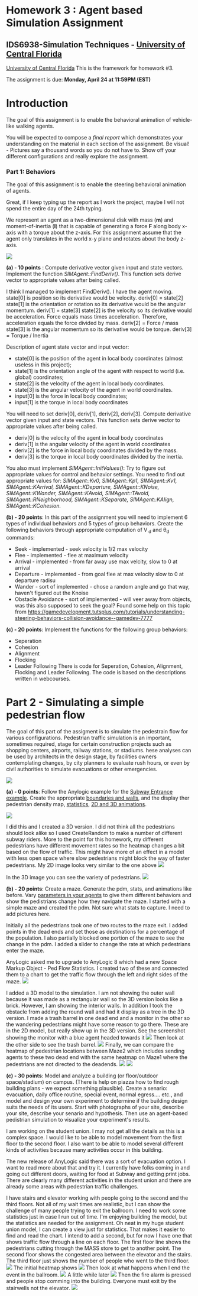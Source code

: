 # Homework 3 : Agent based Simulation Assignment 

## IDS6938-Simulation Techniques - [University of Central Florida](http://www.ist.ucf.edu/grad/)

[University of Central Florida](http://www.ist.ucf.edu/grad/)
This is the framework for homework #3. 

The assignment is due: **Monday, April  24 at 11:59PM (EST)**

# Introduction
The goal of this assignment is to enable the behavioral animation of vehicle-like walking agents. 

You will be expected to compose a *final report* which demonstrates your understanding on the material in each section of the assignment. Be visual! - Pictures say a thousand words so you do not have to. Show off your different configurations and really explore the assignment.


### Part 1: Behaviors

The goal of this assignment is to enable the steering behavioral animation of agents.

Great, if I keep typing up the report as I work the project, maybe I will not spend the entire day of the 24th typing.

We represent an agent as a two-dimensional disk with mass (**m**) and moment-of-inertia (**I**) that is capable of generating a force **F** along body x-axis with a torque about the z-axis. For this assignment assume that the agent only translates in the world x-y plane and rotates about the body z-axis.

![](images/behavior.png?raw=true)

**(a) - 10 points** : Compute derivative vector given input and state vectors. Implement the function *SIMAgent::FindDeriv()*. This function sets derive vector to appropriate values after being called.

I think I managed to implement FindDeriv().  I have the agent moving.
state[0] is position so its derivative would be velocity.  deriv[0] = state[2]
state[1] is the orientation or rotation so its derivative would be the angular momentum.  deriv[1] = state[3]
state[2] is the velocity so its derivative would be acceleration.  Force equals mass times acceleration.  Therefore, acceleration equals the force divided by mass.  deriv[2] = Force / mass
state[3] is the angular momentum so its derivative would be torque.  deriv[3] = Torque / Inertia

Description of agent state vector and input vector:  
* state[0] is the position of the agent in local body coordinates (almost useless in this project);  
* state[1] is the orientation angle of the agent with respect to world (i.e. global) coordinates;  
* state[2] is the velocity of the agent  in local body coordinates.  
* state[3] is the angular velocity of the agent in world coordinates. 
* input[0] is the force in local body coordinates;  
* input[1] is the torque in local body coordinates

You will need to set deriv[0], deriv[1], deriv[2], deriv[3]. Compute derivative vector given input and state vectors. This function sets derive vector to appropriate values after being called. 
* deriv[0] is the velocity of the agent  in local body coordinates
* deriv[1] is the angular velocity of the agent in world coordinates
* deriv[2] is the force in local body coordinates divided by the mass.
* deriv[3] is the torque in local body coordinates divided by the inertia.

You also must implement *SIMAgent::InitValues()*: Try to figure out appropriate values for control and behavior settings. You need to find out appropriate values for: *SIMAgent::Kv0, SIMAgent::Kp1, SIMAgent::Kv1, SIMAgent::KArrival, SIMAgent::KDeparture,
SIMAgent::KNoise,	SIMAgent::KWander, SIMAgent::KAvoid, SIMAgent::TAvoid, SIMAgent::RNeighborhood, SIMAgent::KSeparate, SIMAgent::KAlign, SIMAgent::KCohesion.*


**(b) - 20 points**: In this part of the assignment you will need to implement 6 types of individual behaviors and 5 types of group behaviors. Create the following behaviors through appropriate computation of V<sub> d</sub>  and θ<sub>d</sub>  commands:
* Seek - implemented - seek velocity is 1/2 max velocity
* Flee - implemented - flee at maximum velocity
* Arrival - implemented - from far away use max velcity, slow to 0 at arrival
* Departure - implemented - from goal flee at max velocity slow to 0 at departure radisu
* Wander - sort of implemented - chose a random angle and go that way, haven't figured out the Knoise
* Obstacle Avoidance - sort of implemented - will veer away from objects, was this also supposed to seek the goal?
Found some help on this topic from
https://gamedevelopment.tutsplus.com/tutorials/understanding-steering-behaviors-collision-avoidance--gamedev-7777

**(c) - 20 points**: Implement the functions for the following group behaviors: 
* Seperation
* Cohesion 
* Alignment 
* Flocking
* Leader Following
There is code for Seperation, Cohesion, Alignment, Flocking and Leader Following.  The code is based on the descriptions written in webcourses.
# Part 2 - Simulating a simple pedestrian flow

The goal of this part of the assigment is to simulate the pedestrain flow for various configurations. Pedestrian traffic simulation is an important, sometimes required, stage for certain construction projects such as shopping centers, airports, railway stations, or stadiums. hese analyses can be used by architects in the design stage, by facilities owners contemplating changes, by city planners to evaluate rush hours, or even by civil authorities to simulate evacuations or other emergencies. 

![](images/flow.png?raw=true)

**(a) - 0 points**: Follow the Anylogic example for the [Subway Entrance example](https://help.anylogic.com/index.jsp?topic=/com.xj.anylogic.help/html/_PL/tutorial/Subway_Entrance.html). Create the appropriate [boundaries and walls](https://help.anylogic.com/index.jsp?topic=/com.xj.anylogic.help/html/markup/Wall.html), and the display ther pedestrian density map, [statistics](https://help.anylogic.com/index.jsp?nav=/4_1_5), [2D and 3D animations](https://help.anylogic.com/index.jsp?topic=/com.xj.anylogic.help/html/_PL/reference/Animation.html).

![](images/density.png?raw=true)

I did this and I created a 3D version.  I did not think all the pedestrians should look alike so I used CreateRandom to make a number of different subway riders.  More to the point for this homework, my different pedestrians have different movement rates so the heatmap changes a bit based on the flow of traffic.  This might have more of an effect in a model with less open space where slow pedestrians might block the way of faster pedestrians.
My 2D image looks very similar to the one above 
![](images/subway2d.png)

In the 3D image you can see the variety of pedestrians.
![](images/subway3d.png)

**(b) - 20 points**: Create a maze. Generate the pdm, stats, and animations like before. Vary [parameters in your agents](https://help.anylogic.com/index.jsp?topic=/com.xj.anylogic.help/html/_PL/reference/Attributes.html) to give them different behaviors and show the pedistrians change how they navigate the maze.
I started with a simple maze and created the pdm.  Not sure what stats to capture.  I need to add pictures here.

Initially all the pedestrians took one of two routes to the maze exit.  I added points in the dead ends and set those as destinations for a percentage of the population.  I also partially blocked one portion of the maze to see the change in the pdm.  I added a slider to change the rate at which pedestrians enter the maze.  

AnyLogic asked me to upgrade to AnyLogic 8 which had a new Space Markup Object - Ped Flow Statistics.  I created two of these and connected them to a chart to get the traffic flow through the left and right sides of the maze.   ![](images/Maze2-inuse.png)


I added a 3D model to the simulation.  I am not showing the outer wall because it was made as a rectangular wall so the 3D version looks like a brick.  However, I am showing the interior walls. In addition I took the obstacle from adding the round wall and had it display as a tree in the 3D version.  I made a trash barrel in one dead end and a monitor in the other so the wandering pedestrians might have some reason to go there.  These are in the 2D model, but really show up in the 3D version.  See the screenshot showing the monitor with a blue agent headed towards it
![](images/Maze2-3D1.png)
Then look at the other side to see the trash barrel.
![](images/Maze2-3D2.png)
Finally, we can compare the heatmap of pedestrian locations between Maze2 which includes sending agents to these two dead end with the same heatmap on Maze1 where the pedestrians are not directed to the deadends.
![](images/Maze2-inuse2.png)
![](images/Maze1.png)

**(c) - 30 points**: Model and analyze a building (or floor/outdoor space/stadium) on campus. (There is help on piazza how to find rough building plans - we expect something plausible). Create a senario: evacuation, daily office routine, special event, normal egress.... etc., and model and design your own experiment to determine if the building design suits the needs of its users. Start with photographs of your site, describe your site, describe your senario and hypothesis. Then use an agent-based pedistrian simulation to visualize your experiment's results.

I am working on the student union.  I may not get all the details as this is a complex space.  I would like to be able to model movement from the first floor to the second floor.  I also want to be able to model several different kinds of activities because many activities occur in this building.  

The new release of AnyLogic said there was a sort of evacuation option.  I want to read more about that and try it.  I currently have folks coming in and going out different doors, waiting for food at Subway and getting print jobs.  There are clearly many different activities in the student union and there are already some areas with pedestrian traffic challenges.

I have stairs and elevator working with people going to the second and the third floors.  Not all of my wait times are realistic, but I can show the challenge of many people trying to exit the ballroom.
I need to work some statistics just in case I run out of time.  I'm enjoying building the model, but the statistics are needed for the assignment. Oh neat in my huge student union model, I can create a view just for statistics.  That makes it easier to find and read the chart.  I intend to add a second, but for now I have one that shows traffic flow through a line on each floor.  The first floor line shows the pedestrians cutting through the MASS store to get to another point.  The second floor shows the congested area between the elevator and the stairs.  The third floor just shows the number of people who went to the third floor.
![](images/su-statistics1.png)
The initial heatmap shows
![](images/su-heatmap1.png)
Then look at what happens when I end the event in the ballroom.
![](images/su-heatmap2.png)
A little while later
![](images/su-heatmap3.png)
Then the fire alarm is pressed and people stop comming into the building.  Everyone must exit by the stairwells not the elevator.
![](images/su-heatmap4.png)